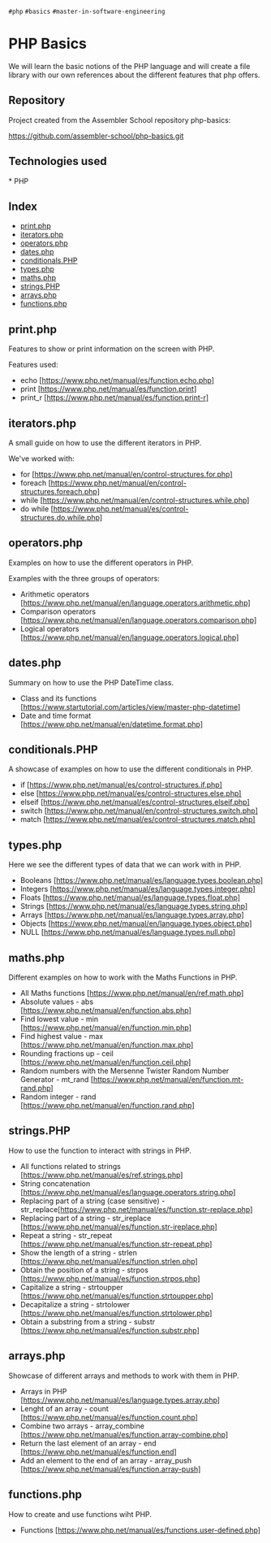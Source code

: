 `#php` `#basics` `#master-in-software-engineering`

# PHP Basics <!-- omit in toc -->

We will learn the basic notions of the PHP language and will create a file library with our own references about the different features that php offers.

## Repository <!-- omit in toc -->

Project created from the Assembler School repository php-basics:

https://github.com/assembler-school/php-basics.git

## Technologies used <!-- omit in toc -->

\* PHP

## Index <!-- omit in toc -->


- [print.php](#printphp)
- [iterators.php](#iteratorsphp)
- [operators.php](#operatorsphp)
- [dates.php](#datesphp)
- [conditionals.PHP](#conditionalsphp)
- [types.php](#typesphp)
- [maths.php](#mathsphp)
- [strings.PHP](#stringsphp)
- [arrays.php](#arraysphp)
- [functions.php](#functionsphp)


## print.php

Features to show or print information on the screen with PHP.

Features used:
* echo [https://www.php.net/manual/es/function.echo.php]
* print [https://www.php.net/manual/es/function.print]
* print_r [https://www.php.net/manual/es/function.print-r]

## iterators.php

A small guide on how to use the different iterators in PHP.

We've worked with:
* for [https://www.php.net/manual/en/control-structures.for.php]
* foreach [https://www.php.net/manual/en/control-structures.foreach.php]
* while [https://www.php.net/manual/en/control-structures.while.php]
* do while [https://www.php.net/manual/es/control-structures.do.while.php]

## operators.php

Examples on how to use the different operators in PHP.

Examples with the three groups of operators:
* Arithmetic operators [https://www.php.net/manual/en/language.operators.arithmetic.php]
* Comparison operators [https://www.php.net/manual/en/language.operators.comparison.php]
* Logical operators [https://www.php.net/manual/en/language.operators.logical.php]

## dates.php

Summary on how to use the PHP DateTime class.

* Class and its functions [https://www.startutorial.com/articles/view/master-php-datetime]
* Date and time format [https://www.php.net/manual/en/datetime.format.php]

## conditionals.PHP

A showcase of examples on how to use the different conditionals in PHP.

* if [https://www.php.net/manual/es/control-structures.if.php]
* else [https://www.php.net/manual/es/control-structures.else.php]
* elseif [https://www.php.net/manual/es/control-structures.elseif.php]
* switch [https://www.php.net/manual/en/control-structures.switch.php]
* match [https://www.php.net/manual/es/control-structures.match.php]

## types.php

Here we see the different types of data that we can work with in PHP.

* Booleans [https://www.php.net/manual/es/language.types.boolean.php]
* Integers [https://www.php.net/manual/es/language.types.integer.php]
* Floats [https://www.php.net/manual/es/language.types.float.php]
* Strings [https://www.php.net/manual/es/language.types.string.php]
* Arrays [https://www.php.net/manual/es/language.types.array.php]
* Objects [https://www.php.net/manual/en/language.types.object.php]
* NULL [https://www.php.net/manual/es/language.types.null.php]

## maths.php

Different examples on how to work with the Maths Functions in PHP.

* All Maths functions [https://www.php.net/manual/en/ref.math.php]
* Absolute values - abs [https://www.php.net/manual/en/function.abs.php]
* Find lowest value - min [https://www.php.net/manual/en/function.min.php]
* Find highest value - max [https://www.php.net/manual/en/function.max.php]
* Rounding fractions up - ceil [https://www.php.net/manual/en/function.ceil.php]
* Random numbers with the Mersenne Twister Random Number Generator - mt_rand [https://www.php.net/manual/en/function.mt-rand.php]
* Random integer - rand [https://www.php.net/manual/en/function.rand.php]

## strings.PHP

How to use the function to interact with strings in PHP.

* All functions related to strings [https://www.php.net/manual/es/ref.strings.php]
* String concatenation [https://www.php.net/manual/es/language.operators.string.php]
* Replacing part of a string (case sensitive) - str_replace[https://www.php.net/manual/es/function.str-replace.php]
* Replacing part of a string - str_ireplace [https://www.php.net/manual/es/function.str-ireplace.php]
* Repeat a string - str_repeat [https://www.php.net/manual/es/function.str-repeat.php]
* Show the length of a string - strlen [https://www.php.net/manual/es/function.strlen.php]
* Obtain the position of a string - strpos [https://www.php.net/manual/es/function.strpos.php]
* Capitalize a string - strtoupper [https://www.php.net/manual/es/function.strtoupper.php]
* Decapitalize a string - strtolower [https://www.php.net/manual/es/function.strtolower.php]
* Obtain a substring from a string - substr [https://www.php.net/manual/es/function.substr.php]

## arrays.php

Showcase of different arrays and methods to work with them in PHP.

* Arrays in PHP [https://www.php.net/manual/es/language.types.array.php]
* Lenght of an array - count [https://www.php.net/manual/es/function.count.php]
* Combine two arrays - array_combine [https://www.php.net/manual/es/function.array-combine.php]
* Return the last element of an array - end [https://www.php.net/manual/es/function.end]
* Add an element to the end of an array - array_push [https://www.php.net/manual/es/function.array-push]

## functions.php

How to create and use functions wiht PHP.

* Functions [https://www.php.net/manual/es/functions.user-defined.php]
